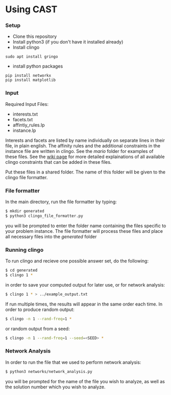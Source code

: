 # Using CAST
### Setup
 - Clone this repository
 - Install python3 (if you don't have it installed already)
 - Install clingo
 ```
 sudo apt install gringo
 ```
 - install python packages
 ```
 pip install networkx
 pip install matplotlib 
 ```
### Input
Required Input Files:
  - interests.txt
  - facets.txt
  - affintiy_rules.lp
  - instance.lp

Interests and facets are listed by name individually on separate lines in their
file, in plain english. The affinity rules and the additional constraints in the
instance file are written in clingo. See the *mario* folder for examples of these
files. See the [wiki
page](https://github.com/EricaJurado/Cast-Affinity-Satisfiability-Toolkit/wiki)
for more detailed explainations of all
available clingo constraints that can be added in these files.

Put these files in a shared folder. The name of this folder will be given to the
clingo file formatter. 

### File formatter
In the main directory, run the file formatter by typing:
```sh
$ mkdir generated
$ python3 clingo_file_formatter.py
```
you will be prompted to enter the folder name containing the files specific to your
problem instance. The file formatter will process these files and place all necessary
files into the *generated* folder 

### Running clingo
To run clingo and recieve one possible answer set, do the following:
```sh
$ cd generated
$ clingo 1 *
```
in order to save your computed output for later use, or for network analysis:
```sh
$ clingo 1 * > ../example_output.txt
```
If run multiple times, the results will appear in the same order each time. In order
to produce random output: 
```sh
$ clingo -n 1 --rand-freq=1 *
```
or random output from a seed:
```sh
$ clingo -n 1 --rand-freq=1 --seed=<SEED> *
```
### Network Analysis
In order to run the file that we used to perform network analysis:
```sh
$ python3 networks/network_analysis.py
```
you will be prompted for the name of the file you wish to analyze, as well as the
solution number which you wish to analyze.


